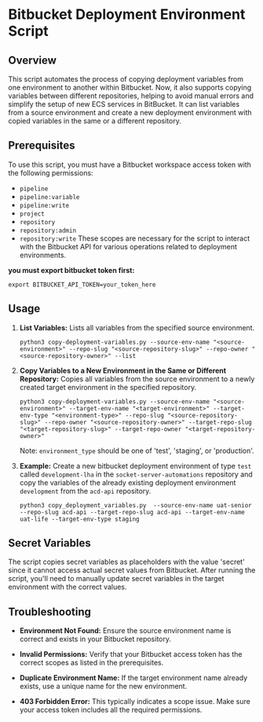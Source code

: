 # Bitbucket Deployment Environment Script

## Overview
This script automates the process of copying deployment variables from one environment to another within Bitbucket. Now, it also supports copying variables between different repositories, helping to avoid manual errors and simplify the setup of new ECS services in BitBucket. It can list variables from a source environment and create a new deployment environment with copied variables in the same or a different repository.

## Prerequisites
To use this script, you must have a Bitbucket workspace access token with the following permissions:
- `pipeline`
- `pipeline:variable`
- `pipeline:write`
- `project`
- `repository`
- `repository:admin`
- `repository:write`
These scopes are necessary for the script to interact with the Bitbucket API for various operations related to deployment environments.

**you must export bitbucket token first:**
``` shell
export BITBUCKET_API_TOKEN=your_token_here
```

## Usage
1. **List Variables:**
   Lists all variables from the specified source environment.
   ```shell
   python3 copy-deployment-variables.py --source-env-name "<source-environment>" --repo-slug "<source-repository-slug>" --repo-owner "<source-repository-owner>" --list
   ```

2. **Copy Variables to a New Environment in the Same or Different Repository:**
   Copies all variables from the source environment to a newly created target environment in the specified repository.
   ```shell
   python3 copy-deployment-variables.py --source-env-name "<source-environment>" --target-env-name "<target-environment>" --target-env-type "<environment-type>" --repo-slug "<source-repository-slug>" --repo-owner "<source-repository-owner>" --target-repo-slug "<target-repository-slug>" --target-repo-owner "<target-repository-owner>"
   ```
   Note: `environment_type` should be one of 'test', 'staging', or 'production'.

3. **Example:**
   Create a new bitbucket deployment environment of type `test` called `development-lha` in the `socket-server-automations` repository and copy the variables of the already existing deployment environment `development` from the `acd-api` repository.
   ```shell
   python3 copy_deployment_variables.py  --source-env-name uat-senior --repo-slug acd-api --target-repo-slug acd-api --target-env-name uat-life --target-env-type staging
   ```

## Secret Variables
The script copies secret variables as placeholders with the value 'secret' since it cannot access actual secret values from Bitbucket. After running the script, you'll need to manually update secret variables in the target environment with the correct values.

## Troubleshooting
- **Environment Not Found:**
  Ensure the source environment name is correct and exists in your Bitbucket repository.

- **Invalid Permissions:**
  Verify that your Bitbucket access token has the correct scopes as listed in the prerequisites.

- **Duplicate Environment Name:**
  If the target environment name already exists, use a unique name for the new environment.

- **403 Forbidden Error:**
  This typically indicates a scope issue. Make sure your access token includes all the required permissions.
